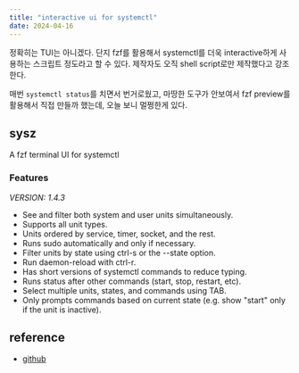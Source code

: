 ```yaml
---
title: "interactive ui for systemctl"
date: 2024-04-16
---
```


정확히는 TUI는 아니겠다. 단지 fzf를 활용해서 systemctl를 더욱 interactive하게 사용하는 스크립트 정도라고 할 수 있다. 제작자도 오직 shell script로만 제작했다고 강조한다.

매번 `systemctl status`를 치면서 번거로웠고, 마땅한 도구가 안보여서 fzf preview를 활용해서 직접 만들까 했는데, 오늘 보니 멀쩡한게 있다.

## sysz

A fzf terminal UI for systemctl

### Features

_VERSION: 1.4.3_

- See and filter both system and user units simultaneously.
- Supports all unit types.
- Units ordered by service, timer, socket, and the rest.
- Runs sudo automatically and only if necessary.
- Filter units by state using ctrl-s or the --state option.
- Run daemon-reload with ctrl-r.
- Has short versions of systemctl commands to reduce typing.
- Runs status after other commands (start, stop, restart, etc).
- Select multiple units, states, and commands using TAB.
- Only prompts commands based on current state (e.g. show "start" only if the unit is inactive).

## reference

- [github](https://github.com/joehillen/sysz)
